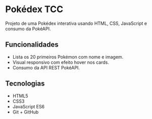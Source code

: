 # Pokédex TCC
Projeto de uma Pokédex interativa usando HTML, CSS, JavaScript e consumo da PokéAPI.

## Funcionalidades
- Lista os 20 primeiros Pokémon com nome e imagem.
- Visual responsivo com efeito hover nos cards.
- Consumo da API REST PokéAPI.

## Tecnologias
- HTML5
- CSS3
- JavaScript ES6
- Git + GitHub
